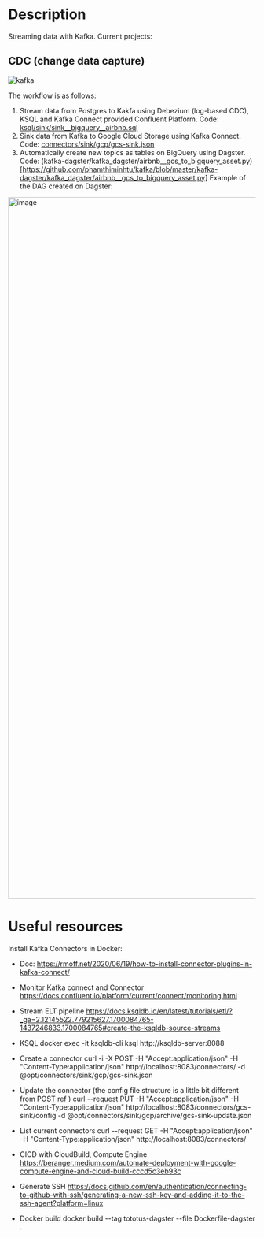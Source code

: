 # Description
Streaming data with Kafka. Current projects:
## CDC (change data capture)
![kafka](https://github.com/phamthiminhtu/kafka/assets/56192840/112c80f7-ebf9-4425-9303-a9c0f1b23a4b)

The workflow is as follows:
  1. Stream data from Postgres to Kakfa using Debezium (log-based CDC), KSQL and Kafka Connect provided Confluent Platform. Code: [ksql/sink/sink__bigquery__airbnb.sql](https://github.com/phamthiminhtu/kafka/blob/master/ksql/source/source__postgres__airbnb.sql)
  2. Sink data from Kafka to Google Cloud Storage using Kafka Connect. Code: [connectors/sink/gcp/gcs-sink.json](https://github.com/phamthiminhtu/kafka/blob/master/connectors/sink/gcp/gcs-sink.json)
  3. Automatically create new topics as tables on BigQuery using Dagster. Code: (kafka-dagster/kafka_dagster/airbnb__gcs_to_bigquery_asset.py)[https://github.com/phamthiminhtu/kafka/blob/master/kafka-dagster/kafka_dagster/airbnb__gcs_to_bigquery_asset.py]
  Example of the DAG created on Dagster:
<img width="1425" alt="image" src="https://github.com/phamthiminhtu/kafka/assets/56192840/88b56648-cd19-4c0c-9911-5324a3c68a34">


# Useful resources

Install Kafka Connectors in Docker:
- Doc: https://rmoff.net/2020/06/19/how-to-install-connector-plugins-in-kafka-connect/

- Monitor Kafka connect and Connector
https://docs.confluent.io/platform/current/connect/monitoring.html 

- Stream ELT pipeline
https://docs.ksqldb.io/en/latest/tutorials/etl/?_ga=2.12145522.779215627.1700084765-1437246833.1700084765#create-the-ksqldb-source-streams

- KSQL
docker exec -it ksqldb-cli ksql http://ksqldb-server:8088

- Create a connector
curl -i -X POST -H "Accept:application/json" -H  "Content-Type:application/json" http://localhost:8083/connectors/ -d @opt/connectors/sink/gcp/gcs-sink.json

- Update the connector 
(the config file structure is a little bit different from POST [ref](https://stackoverflow.com/questions/53384144/kafka-connect-rest-interface-put-connectors-string-name-config-return-erro)
)
curl --request PUT -H "Accept:application/json" -H  "Content-Type:application/json" http://localhost:8083/connectors/gcs-sink/config -d @opt/connectors/sink/gcp/archive/gcs-sink-update.json

- List current connectors
curl --request GET -H "Accept:application/json" -H  "Content-Type:application/json" http://localhost:8083/connectors/

- CICD with CloudBuild, Compute Engine
https://beranger.medium.com/automate-deployment-with-google-compute-engine-and-cloud-build-cccd5c3eb93c

- Generate SSH 
https://docs.github.com/en/authentication/connecting-to-github-with-ssh/generating-a-new-ssh-key-and-adding-it-to-the-ssh-agent?platform=linux

- Docker build
docker build --tag tototus-dagster --file Dockerfile-dagster .


